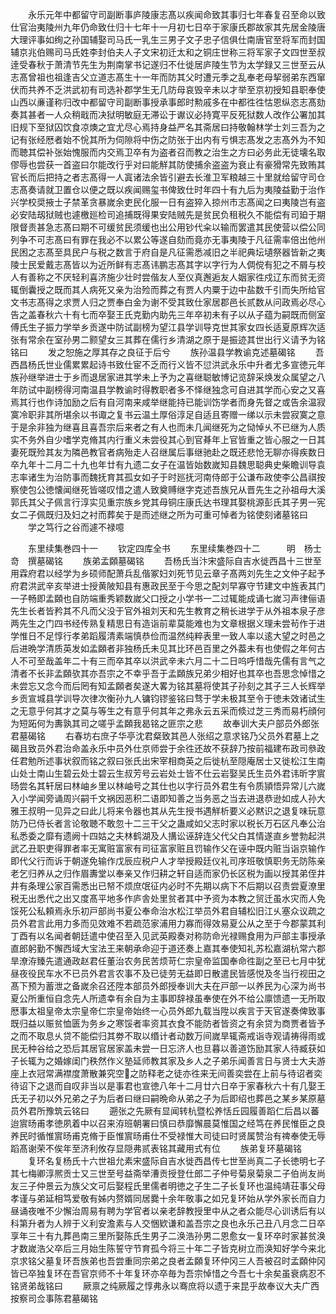 <!-- { "loadSidebar": true } -->
　　永乐元年中都留守司副断事庐陵康志髙以疾闻命致其事归七年春复召至命以致仕官治夷陵州九年仍命致仕归十七年十一月初七日卒于家康氏郡故家其先居金陵唐大理评事如绚之孙国辅娶司马氏一乳生三男子文子忠子信俱仕南唐官至将军而封国辅京兆伯赐司马氏姓李封伯夫人子文宋初迁太和之铜庄世称三将军家子文四世至叔逹受春秋于萧清节先生为荆南掌书记遂归不仕徙居庐陵生节为太学録又三世至云从志髙曾祖也祖逢吉父立道志髙生十一年而防其父时遭元季之乱奉老母挈弱弟东西窜伏而共养不乏洪武初有司选补郡学生无几防母哀毁辛未以才举至京初授知县职奉使山西以亷谨称归改中都留守司副断事授承事郎时勲戚多在中都徃徃怙恩纵恣志髙劾奏其甚者一人众稍戢而决狱明敏庭无滞讼于谳议必持寛平反死狱数人改作公署加其旧规下至狱囚饮食凉燠之宜尤尽心焉持身益严名其斋居曰持敬翰林学士刘三吾为之记有张经厯者始不恱其所为伺隙将中伤之防张于出内有亏惧志髙发之志髙外为不知而聴其偿补张始愧服而内交焉卫卒有为盗者召而教之治生之方曰必务此无徒壊名取僇辱也尝获一首盗曰尔能改行乎对曰能觧其防使捕余盗盗为衰止有豪猾常先致贿其官长而后把持之者志髙得一人寘诸法余皆引避去长淮卫军粮越三十里就给留守司仓志髙奏请就卫置仓以便之既以疾闻赐玺书俾致仕时年四十有九后为夷陵益勤于治作兴学校奨掖士子禁革贪暴嵗余吏民化服一日有盗猝入掠州市志髙闻之曰夷陵岂有盗必安陆刼狱贼也遽檄廵检司追捕既得果安陆贼先是贫民负租税久不能偿有司廹于期限督责甚急志髙曰期不可缓贫民须缓也出公用钞代籴以输而罢遣其民使营以偿公同列争不可志髙曰有罪在我必不以累公等遂自劾而竟亦无事夷陵于凡征需率倍出他州民困之志髙至具民户与税之数言于府自是凡征需悉减旧之半祀典坛壝祭器皆新之夷陵士民爱戴志髙皆以为近所鲜有志髙讳鹏志髙其字以字行为人倜傥有犯之不屑与校人有善称之不厌轻利喜济施少壮时尝偕友人至仪真邂逅友人姻家徃戍辽东而贫无资辄倒囊授之既而其人病死又亲为治殓而葬之有贾人内粟于边中盐数千引而失所给官文书志髙得之求贾人归之贾奉白金为谢不受其致仕家居郡邑长贰数从问政焉必尽心告之盖春秋六十有七而卒娶王氏克勤内助先三年卒初未有子以从子蕴为嗣既而侧室傅氏生子振力学举乡贡遂中防试副榜为望江县学训导克世其家女四长适夏原辉次适张有常余在室孙男二颢望女三其葬在儒行乡清湖之原于是振迹其世出行义请予为铭铭曰
　　发之恕施之厚其存之良征于后兮
　　族孙温县学教谕克述墓碣铭
　　吾西昌杨氏世业儒累累起诗书致仕宦不乏而行义皆不愆洪武永乐中升者尤多宣徳元年族孙继举进士于乡而退居家进其学未上予为之喜继聪敏博记览辞采焕发众属望之八年防试中副榜得河南温县学教谕时得教职者多不怿继独念可自进其学而心安之又喜焉其行也作诗加励之后有自河南来咸举继能持已能训饬学者而身先督之或告余温寂寞冷职非其所堪余以书诹之复书云温土厚俗淳足自适且寄赠一绨以示未尝寂寞之意于是余非独为继喜且喜吾宗后来者之有人也而未几闻继死为之恸悼乆不已继为人质实不务外自少嗜学克脩其内行重义未尝役其心到官朞年上官皆重之皆心服之一日其妻死既殓其友为隣邑教官者病殆走人召继属后事继驰赴之既还悲怆无聊亦得疾数日卒九年十二月二十九也年廿有九遗二女子在温皆始数嵗知县魏思聪典史柴瞻训导袁志率诸生为治防事而魏抚育其孤女如子于时廵抚河南侍郎于公谦布政使李公昌祺按察使包公徳懐闻继死皆嗟叹惜之遣人致奠赙继字克述吾族兄从晋先生之孙祖母大溪郭氏其父子佩言行淳实见重宗族乡党其母铜庄康氏达书理其娶桃源彭氏其子男一宪女二子佩既归及妇之衬而葬矣于是而述继之所为可重可悼者为铭使刻诸墓铭曰
　　学之笃行之谷而遽不禄噫




　　东里续集巻四十一
　　钦定四库全书
　　东里续集巻四十二　　　明　杨士竒　撰墓碣铭
　　族弟孟頥墓碣铭
　　吾杨氏当汴宋盛际自吉水徙西昌十三世至用霖府君以经学为乡硕师配萧兵乱偕冢妇刘死节见云章子髙两刘先生之文仲子起予府君洪武辛亥举进士授黄陂知县有惠政民至于今思之配刘早寡守节建文中旌表其门一子畅即孟頥也自防端重秀颖数嵗父口授之小学书一二过辄能成诵七嵗习声律俪语先生长者皆矜其不凡而父没于官外祖刘天和先生教育之稍长进学于从外祖本泉子彦两先生之门四书经传熟复精思日有造诣前辈莫能难也为文章根据义理未尝茍作于进学惟日不足惇行孝弟蹈履清素端慎恭俭而温然纯粹表里一致人率以逺大望之时邑之后进晩学清质英发如孟頥者非独杨氏未见其比环邑百里之外葢未有也使假之年何古人不可至哉盖年二十有三而卒其卒以洪武辛未六月二十二日呜呼惜哉先儒有言气之清者不长非孟頥欤其亦吾宗之不幸乎吾于孟頥族兄弟少相好也其卒也吾思念悼惜之未尝忘又念今而后罔有知孟頥者矣遂大畧为铭其墓将使其子孙刻之其子三人长辉举乡贡宣城县学训导次律次衡孙九人镛钧镠鉴铭曰骛于学未极其至令于徳未效诸试生之无意乎何其才之莫与等生之有意乎何其年之弗永云五采而倐过芝三秀而易朽顔何为短跖何为夀孰其司之嗟乎孟頥我曷铭之匪宗之悲
　　故奉训大夫户部员外郎张君墓碣铭
　　右春坊右庶子华亭沈君粲致其邑人张绍之意求铭乃父员外君墓上之碣且致员外君治命盖永乐中员外仕京师尝于余徃还故不获辞乃按前福建布政司叅政任君勉所述事状叙而铭之叙曰张氏出宋宰相商英之后徙杭至隠庵居士又徙松江生南山处士南山生碧云处士碧云生叔芳号云岩处士皆不仕云岩娶吴氏生员外君讳昕字賔旸尝名其轩居曰林岫乡里以林岫号之其仕也以字行员外君生有令质頴悟异常儿六嵗入小学闻旁诵周兴嗣千文祸因恶积二语即知善之当务恶之当去进退恭逊如成人孙大雅王叔明一见异之曰此儿将来令器也其从先生授书遇觧析要义必黙识之退复味玩意防乃已侍长者言论敬聴不敢忽十二三干父之蛊咸如父志时家以税长万石区凡奉公治私悉委之靡有遗阙十四姑之夫林鹤湖及人搆讼诬辞连父代父白其情遂直乡誉勃起洪武乙丑职吏得罪者率无寓赃富家有司征富家赃且罚输作父在诬中既内赃当诣京输作即代父行而诉于朝遂免输作戊辰应税户人才举授殿廷仪礼司序班敬慎职务无防陈亲老乞归养从之归作眉夀堂以奉亲又作归耕之轩自适而家仍长区税为画以授其弟侄井井有条理公家百需悉出已帑不烦庶氓征内必时不先期以病下不后期以召责尝夏潦里税无出悉代之出又度髙平地多作庐舎处里贫者其中予资为本教之贸迁虽水灾而人免馁死公私頼焉永乐初戸部尚书夏公奉命治水松江举员外君自辅松旧江乆塞众议疏之员外君言此用力多而见效难不若疏范家浦用力寡而得效易夏公从之至于今郡蒙其利丁酉有以名闻者朝廷遣中使召至入见武英殿奏对称防命光禄赐食用为戸部主事授承直郎躬勤不懈西域大宝法王来朝承命迎于道还奏上嘉其奉使知礼苏松嘉湖杭常六郡旱潦洊臻先遣通政赵君任董治农务民苦烦苛仁宗皇帝监国奉命徃副之至已七月中犹昼夜役民车水不已员外君言农事不及已徒劳无益即日散遣民皆感悦及冬当行视田之髙下预为蓄泄之备嵗余召还陞本部员外郎授奉训大夫在戸部一以养民为心深为尚书夏公所重恒自念先人所遗幸有余自为主事即辞禄虽奉使在外不给公廪馈遗一无所取厯事太祖皇帝太宗皇帝仁宗皇帝始终一心员外郎九载当陞以疾言于天官遂奏俾致事既归益以赈贫恤匮为务乡之寒馁者率资其衣食不能防者皆资之有余贷为商贾者皆予之而不取息乆贷不能偿归其劵不取以缗计者动数万间嵗旱辄斋戒诣寺观请祷得雨或民无种谷给之恐后其居官居家盖未尝一日忘济人也旦暮以善道饬励其家人待臧获如子长辄为之婚嫁闺门秩然作义塾延师教其家及乡人之子弟乐闻善言日与贤士大夫游座上衣冠常满襟度萧散兼究空之防释老之徒亦徃来无间善奕尝在上前与待诏者奕待诏下之退而自叹非当以是事君也宣徳八年十二月廿六日卒于家春秋六十有几娶王氏无子初以外兄弟之子为后者曰继曰嗣晩命从弟之子为后即绍也葬邑之某乡某原墓员外君所豫筑云铭曰
　　遡张之先厥有显闻转杭暨松养恬丘园履善蹈仁后昌以蕃迨賔旸甫孝徳夙着中以召来洊班朝署曰慎曰恭靡懈晨莫惟国之经笃在养民惟臣之良养民时循惟賔旸甫克脩于臣惟賔旸甫仕不受禄惟大司徒曰时贤属赞治有禆奉使无辱蹈髙谢荣不俟年至济利攸存显隠弗贰表铭其藏用式有位
　　族弟复环墓碣铭
　　复环名复杨氏十六世祖允素宋盛际自吉水徙西昌传七世至尚真二子长徳明七子其七梅卿淳熈贡士又三世至号益斋举漕贡授登仕郎二子仲号菊泉菊泉二子伯尚友尚友三子仲景云为族父文可后娶程氏里儒者明徳之子生二子长复环也温纯靖荘事父母孝谨与弟延相笃爱敬有姊内赘婿同居爨十余年敬事之如兄复环始从学外家长而自力昼诵夜唯不少懈治周易有聘为学官者以亲老辞教授里中从之者众能尽心训诱后有以科第升者为人辨于义利安澹素与人交悃欵谦和盖吾宗之良也永乐己丑八月念二日卒享年三十有九葬邑南三里所娶陈氏生男子二涣浩孙男二恩愈女一复环卒时家甚贫涣才数嵗浩父卒后三月始生陈誓守节育孤今将三十年二子皆克树立而涣知好学今来北京求铭父墓复环吾族弟也吾尝重同宗弟之良者孟頥复环仲冈三人吾被召时孟頥仲冈皆已卒独复环在吾官京师不十年复环亦卒毎为吾宗悼惜之今吾七十余矣虽衰病忍不铭贤弟哉铭曰
　　厥禀之纯厥履之惇弗永以骞庶将以遗于来昆乎故奉议大夫广西按察司佥事陈君墓碣铭
